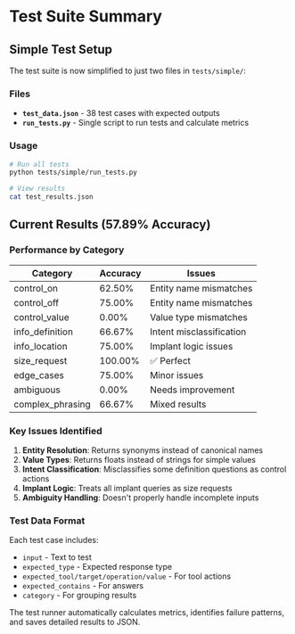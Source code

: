 # Test Suite Summary

## Simple Test Setup

The test suite is now simplified to just two files in `tests/simple/`:

### Files
- **`test_data.json`** - 38 test cases with expected outputs
- **`run_tests.py`** - Single script to run tests and calculate metrics

### Usage
```bash
# Run all tests
python tests/simple/run_tests.py

# View results
cat test_results.json
```

## Current Results (57.89% Accuracy)

### Performance by Category
| Category | Accuracy | Issues |
|----------|----------|---------|
| control_on | 62.50% | Entity name mismatches |
| control_off | 75.00% | Entity name mismatches |
| control_value | 0.00% | Value type mismatches |
| info_definition | 66.67% | Intent misclassification |
| info_location | 75.00% | Implant logic issues |
| size_request | 100.00% | ✅ Perfect |
| edge_cases | 75.00% | Minor issues |
| ambiguous | 0.00% | Needs improvement |
| complex_phrasing | 66.67% | Mixed results |

### Key Issues Identified
1. **Entity Resolution**: Returns synonyms instead of canonical names
2. **Value Types**: Returns floats instead of strings for simple values
3. **Intent Classification**: Misclassifies some definition questions as control actions
4. **Implant Logic**: Treats all implant queries as size requests
5. **Ambiguity Handling**: Doesn't properly handle incomplete inputs

### Test Data Format
Each test case includes:
- `input` - Text to test
- `expected_type` - Expected response type
- `expected_tool/target/operation/value` - For tool actions
- `expected_contains` - For answers
- `category` - For grouping results

The test runner automatically calculates metrics, identifies failure patterns, and saves detailed results to JSON.
